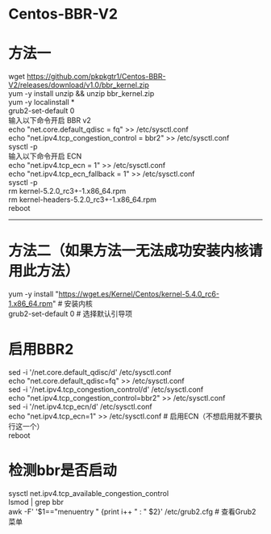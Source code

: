 # Centos-BBR-V2
# 方法一
wget https://github.com/pkpkgtr1/Centos-BBR-V2/releases/download/v1.0/bbr_kernel.zip  
yum -y install unzip && unzip bbr_kernel.zip  
yum -y localinstall *  
grub2-set-default 0  
输入以下命令开启 BBR v2  
echo "net.core.default_qdisc = fq" >> /etc/sysctl.conf  
echo "net.ipv4.tcp_congestion_control = bbr2" >> /etc/sysctl.conf  
sysctl -p  
输入以下命令开启 ECN  
echo "net.ipv4.tcp_ecn = 1" >> /etc/sysctl.conf  
echo "net.ipv4.tcp_ecn_fallback = 1" >> /etc/sysctl.conf  
sysctl -p  
rm kernel-5.2.0_rc3+-1.x86_64.rpm  
rm kernel-headers-5.2.0_rc3+-1.x86_64.rpm  
reboot  



--------------------------------------------------------------------------------------------
# 方法二（如果方法一无法成功安装内核请用此方法）
yum -y install "https://wget.es/Kernel/Centos/kernel-5.4.0_rc6-1.x86_64.rpm"  # 安装内核  
grub2-set-default 0  # 选择默认引导项  
# 启用BBR2
sed -i '/net.core.default_qdisc/d' /etc/sysctl.conf  
echo "net.core.default_qdisc=fq" >> /etc/sysctl.conf  
sed -i '/net.ipv4.tcp_congestion_control/d' /etc/sysctl.conf  
echo "net.ipv4.tcp_congestion_control=bbr2" >> /etc/sysctl.conf  
sed -i '/net.ipv4.tcp_ecn/d' /etc/sysctl.conf  
echo "net.ipv4.tcp_ecn=1" >> /etc/sysctl.conf # 启用ECN（不想启用就不要执行这一个）   
reboot

# 检测bbr是否启动
sysctl net.ipv4.tcp_available_congestion_control  
lsmod | grep bbr  
awk -F\' '$1=="menuentry " {print i++ " : " $2}' /etc/grub2.cfg     # 查看Grub2菜单  
